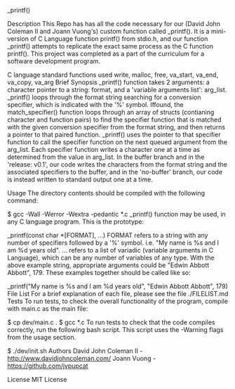 _printf()

Description
This Repo has has all the code necessary for our (David John Coleman II and Joann Vuong's) custom function called _printf(). It is a mini-version of C Language function printf() from stdio.h, and our function _printf() attempts to replicate the exact same process as the C function printf(). This project was completed as a part of the curriculum for a software development program.

C language standard functions used
write, malloc, free, va_start, va_end, va_copy, va_arg
Brief Synopsis
_printf() function takes 2 arguments: a character pointer to a string: format, and a 'variable arguments list': arg_list. _printf() loops through the format string searching for a conversion specifier, which is indicated with the '%' symbol. Iffound, the match_specifier() function loops through an array of structs (contianing character and function pairs) to find the specifier function that is matched with the given conversion specifier from the format string, and then returns a pointer to that paired function. _printf() uses the pointer to that specifier function to call the specifier function on the next queued argument from the arg_list. Each specifier function writes a character one at a time as determined from the value in arg_list. In the buffer branch and in the 'release: v0.1', our code writes the characters from the format string and the associated specifiers to the buffer, and in the 'no-buffer' branch, our code is instead written to standard output one at a time.

Usage
The directory contents should be compiled with the following command:

$ gcc -Wall -Werror -Wextra -pedantic *.c
_printf() function may be used, in any C language program. This is the prototype:

_printf(const char *[FORMAT], ...)
FORMAT refers to a string with any number of specifiers followed by a '%' symbol. i.e. "My name is %s and I am %d years old". ... refers to a list of variadic (variable arguments in C Language), which can be any number of variables of any type. With the above example string, appropriate arguments could be "Edwin Abbott Abbott", 179. These examples together should be called like so:

_printf("My name is %s and I am %d years old", "Edwin Abbott Abbott", 179)
File List
For a brief explanation of each file, please see the file ./FILELIST.md
Tests
To run tests, to check the overall functionality of the program, compile with main.c as the main file:

$ cp dev/main.c .
$ gcc *.c
To run tests to check that the code compiles correctly, run the following bash script. This script uses the -Warning flags from the usage section.

$ ./dev/init.sh
Authors
David John Coleman II - http://www.davidjohncoleman.com/
Joann Vuong - https://github.com/jvpupcat

License
MIT License
